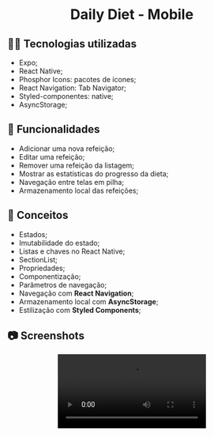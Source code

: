 <h1 align="center">Daily Diet - Mobile</h1>

## :man_technologist: Tecnologias utilizadas

- Expo;
- React Native;
- Phosphor Icons: pacotes de ícones;
- React Navigation: Tab Navigator;
- Styled-componentes: native;
- AsyncStorage;

## :dart: Funcionalidades

- Adicionar uma nova refeição;
- Editar uma refeição;
- Remover uma refeição da listagem;
- Mostrar as estatísticas do progresso da dieta;
- Navegação entre telas em pilha;
- Armazenamento local das refeições;

## :book: Conceitos

- Estados;
- Imutabilidade do estado;
- Listas e chaves no React Native;
- SectionList;
- Propriedades;
- Componentização;
- Parâmetros de navegação;
- Navegação com **React Navigation**;
- Armazenamento local com **AsyncStorage**;
- Estilização com **Styled Components**;

## :camera: Screenshots

<div align="center">
  <video src="https://user-images.githubusercontent.com/48128325/225095461-a92d5e98-3bd4-4a12-8897-0f45d9cffcae.mp4" type="video/mp4"/>
</div>




